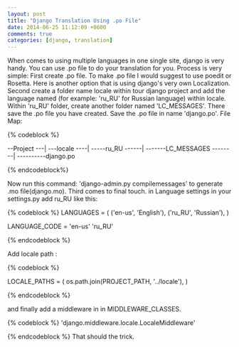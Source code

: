 ```yaml
---
layout: post
title: "Django Translation Using .po File"
date: 2014-06-25 11:12:09 +0600
comments: true
categories: [django, translation]
---
```

When comes to using multiple languages in one single site, django is very handy. You can use .po file to do your translation for you. Process is very simple: First create .po file. To make .po file I would suggest to use poedit or Rosetta. <!--more--> Here is another option that is using django's very own Localization. Second create a folder name locale within tour django project and add the language named (for example: 'ru_RU' for Russian language) within locale. Within 'ru_RU' folder, create another folder named 'LC_MESSAGES'. There save the .po file you have created. Save the .po file in name 'django.po'. File Map:



{% codeblock %}

--Project
---|
---locale
----|
-----ru_RU
------|
-------LC_MESSAGES
--------|
----------django.po

{% endcodeblock%}

Now run this command: 'django-admin.py compilemessages' to generate .mo file(django.mo). Third comes to final touch. in Language settings in your settings.py add ru_RU like this:


{% codeblock %}
LANGUAGES = (
    ('en-us', 'English'),
    ('ru_RU', 'Russian'),
)


LANGUAGE_CODE = 'en-us' 'ru_RU' 

{% endcodeblock %}

Add locale path :

{% codeblock %}

LOCALE_PATHS = (
    os.path.join(PROJECT_PATH, '../locale'),
)

{% endcodeblock %}

and finally add a middleware in in MIDDLEWARE_CLASSES.

{% codeblock %}
'django.middleware.locale.LocaleMiddleware'

{% endcodeblock %}
 That should the trick.